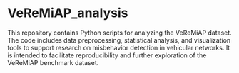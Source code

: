 # VeReMiAP_analysis
This repository contains Python scripts for analyzing the VeReMiAP dataset. The code includes data preprocessing, statistical analysis, and visualization tools to support research on misbehavior detection in vehicular networks. It is intended to facilitate reproducibility and further exploration of the VeReMiAP benchmark dataset.
